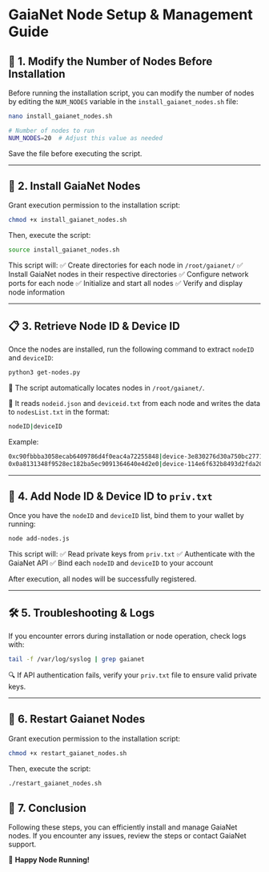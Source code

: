 # GaiaNet Node Setup & Management Guide

## 🚀 1. Modify the Number of Nodes Before Installation

Before running the installation script, you can modify the number of nodes by editing the `NUM_NODES` variable in the `install_gaianet_nodes.sh` file:


```sh
nano install_gaianet_nodes.sh
```

```sh
# Number of nodes to run
NUM_NODES=20  # Adjust this value as needed
```

Save the file before executing the script.

---

## 🔧 2. Install GaiaNet Nodes

Grant execution permission to the installation script:
```sh
chmod +x install_gaianet_nodes.sh
```

Then, execute the script:
```sh
source install_gaianet_nodes.sh
```

This script will:
✅ Create directories for each node in `/root/gaianet/`
✅ Install GaiaNet nodes in their respective directories
✅ Configure network ports for each node
✅ Initialize and start all nodes
✅ Verify and display node information

---

## 📋 3. Retrieve Node ID & Device ID

Once the nodes are installed, run the following command to extract `nodeID` and `deviceID`:
```sh
python3 get-nodes.py
```

📍 The script automatically locates nodes in `/root/gaianet/`.

🔹 It reads `nodeid.json` and `deviceid.txt` from each node and writes the data to `nodesList.txt` in the format:
```sh
nodeID|deviceID
```
Example:
```sh
0xc90fbbba3058ecab6409786d4f0eac4a72255848|device-3e830276d30a750bc277165a
0x0a8131348f9528ec182ba5ec9091364640e4d2e0|device-114e6f632b8493d2fda20522
```

---

## 🔗 4. Add Node ID & Device ID to `priv.txt`

Once you have the `nodeID` and `deviceID` list, bind them to your wallet by running:
```sh
node add-nodes.js
```

This script will:
✅ Read private keys from `priv.txt`
✅ Authenticate with the GaiaNet API
✅ Bind each `nodeID` and `deviceID` to your account

After execution, all nodes will be successfully registered.

---

## 🛠 5. Troubleshooting & Logs

If you encounter errors during installation or node operation, check logs with:
```sh
tail -f /var/log/syslog | grep gaianet
```

🔍 If API authentication fails, verify your `priv.txt` file to ensure valid private keys.

---

## 🔁 6. Restart Gaianet Nodes

Grant execution permission to the installation script:
```sh
chmod +x restart_gaianet_nodes.sh
```

Then, execute the script:
```sh
./restart_gaianet_nodes.sh
```


## 🎯 7. Conclusion

Following these steps, you can efficiently install and manage GaiaNet nodes. If you encounter any issues, review the steps or contact GaiaNet support.

🚀 **Happy Node Running!**

